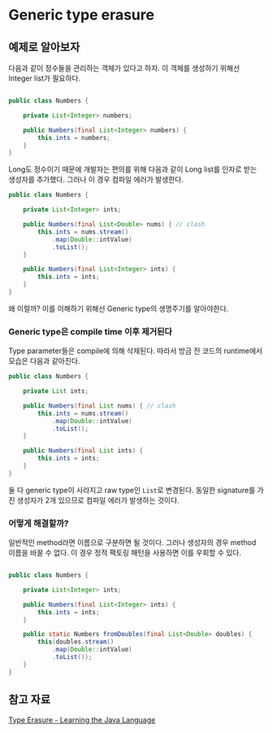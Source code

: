 # Generic type erasure

## 예제로 알아보자

다음과 같이 정수들을 관리하는 객체가 있다고 하자. 이 객체를 생성하기 위해선 Integer list가 필요하다.

```java

public class Numbers {

    private List<Integer> numbers;

    public Numbers(final List<Integer> numbers) {
        this.ints = numbers;
    }
}
```

Long도 정수이기 때문에 개발자는 편의를 위해 다음과 같이 Long list를 인자로 받는 생성자를 추가했다. 그러나 이 경우 컴파일 에러가 발생한다.

```java
public class Numbers {

    private List<Integer> ints;

    public Numbers(final List<Double> nums) { // clash
        this.ints = nums.stream()
            .map(Double::intValue)
            .toList();
    }

    public Numbers(final List<Integer> ints) {
        this.ints = ints;
    }
}
```

왜 이럴까? 이를 이해하기 위해선 Generic type의 생명주기를 알아야한다.

### Generic type은 compile time 이후 제거된다

Type parameter들은 compile에 의해 삭제된다. 따라서 방금 전 코드의 runtime에서 모습은 다음과 같아진다.

```java
public class Numbers {

    private List ints;

    public Numbers(final List nums) { // clash
        this.ints = nums.stream()
            .map(Double::intValue)
            .toList();
    }

    public Numbers(final List ints) {
        this.ints = ints;
    }
}
```

둘 다 generic type이 사라지고 raw type인 `List`로 변경된다. 동일한 signature를 가진 생성자가 2개 있으므로 컴파일 에러가 발생하는 것이다.

### 어떻게 해결할까?

일반적인 method라면 이름으로 구분하면 될 것이다. 그러나 생성자의 경우 method 이름을 바꿀 수 없다. 이 경우 정적 팩토링 패턴을 사용하면 이를 우회할 수 있다.

```java

public class Numbers {

    private List<Integer> ints;

    public Numbers(final List<Integer> ints) {
        this.ints = ints;
    }

    public static Numbers fromDoubles(final List<Double> doubles) {
        this(doubles.stream()
            .map(Double::intValue)
            .toList());
    }
}
```

## 참고 자료

[Type Erasure - Learning the Java Language](https://docs.oracle.com/javase/tutorial/java/generics/erasure.html)
